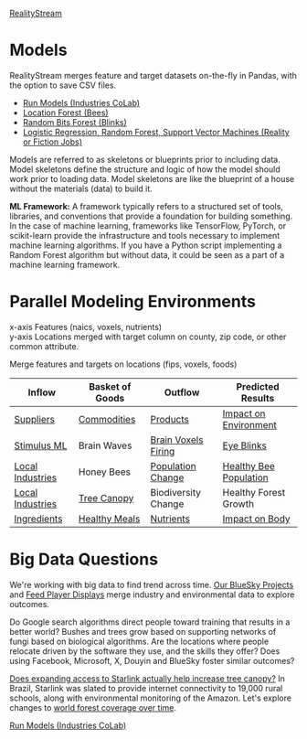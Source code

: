 [RealityStream](../)
# Models

RealityStream merges feature and target datasets on-the-fly in Pandas, with the option to save CSV files.

- [Run Models (Industries CoLab)](../input/industries)
- [Location Forest (Bees)](location-forest)
- [Random Bits Forest (Blinks)](random-bits-forest)
- [Logistic Regression, Random Forest, Support Vector Machines (Reality or Fiction Jobs)](reality-or-fiction)

Models are referred to as skeletons or blueprints prior to including data. Model skeletons define the structure and logic of how the model should work prior to loading data. Model skeletons are like the blueprint of a house without the materials (data) to build it.

**ML Framework:** A framework typically refers to a structured set of tools, libraries, and conventions that provide a foundation for building something. In the case of machine learning, frameworks like TensorFlow, PyTorch, or scikit-learn provide the infrastructure and tools necessary to implement machine learning algorithms. If you have a Python script implementing a Random Forest algorithm but without data, it could be seen as a part of a machine learning framework.


# Parallel Modeling Environments

x-axis Features (naics, voxels, nutrients)  
y-axis Locations merged with target column on county, zip code, or other common attribute.

Merge features and targets on locations (fips, voxels, foods)

| Inflow | Basket of Goods| Outflow | Predicted Results |
| ----------- | ----------- | ----------- | ----------- |
| [Suppliers](/data-pipeline/research/economy/) | [Commodities](/localsite/info/) | [Products](https://github.com/ModelEarth/OpenFootprint/tree/main/products/US) | [Impact on Environment](/community/tools/) |
| [Stimulus ML](../blinks/) | Brain Waves | [Brain Voxels Firing](/RealityStream/models/random-bits-forest/) | [Eye Blinks](/RealityStream/output/blinks/) |
| [Local Industries](/localsite/info/) | Honey Bees | [Population Change](/data-pipeline/research/bees/) | [Healthy Bee Population](/RealityStream/output/bees) |
| [Local Industries](/localsite/info/) | [Tree Canopy](/data-commons/docs/conservation/) | Biodiversity Change | Healthy Forest Growth |
| [Ingredients](/data-commons/docs/food/) | [Healthy Meals](/OpenFootprint) | [Nutrients](/balance/) | [Impact on Body](/balance/label_checker.html) |


# Big Data Questions

We're working with big data to find trend across time.
[Our BlueSky Projects](https://bsky.app/profile/modelearth.bsky.social) and [Feed Player Displays](https://model.earth/feed/view/) merge industry and environmental data to explore outcomes.

Do Google search algorithms direct people toward training that results in a better world?  Bushes and trees grow based on supporting networks of fungi based on biological algorithms. Are the locations where people relocate driven by the software they use, and the skills they offer? Does using Facebook, Microsoft, X, Douyin and BlueSky foster similar outcomes?

[Does expanding access to Starlink actually help increase tree canopy?](https://www.yahoo.com/news/elon-musk-diplomacy-woo-wing-155604090.html) In Brazil, Starlink was slated to provide internet connectivity to 19,000 rural schools, along with environmental monitoring of the Amazon. Let's explore changes to [world forest coverage over time](/data-commons/docs/conservation/).

[Run Models (Industries CoLab)](../input/industries)
